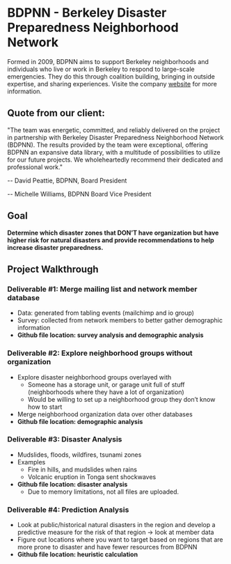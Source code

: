 # BDPNN - Berkeley Disaster Preparedness Neighborhood Network
Formed in 2009, BDPNN aims to support Berkeley neighborhoods and individuals who live or work in Berkeley to respond to large-scale emergencies. They do this through coalition building, bringing in outside expertise, and sharing experiences.
Visite the company [website](https://bdpnnetwork.org/) for more information.

## Quote from our client:

"The team was energetic, committed, and reliably delivered on the project in partnership with Berkeley Disaster Preparedness Neighborhood Network (BDPNN). The results provided by the team were exceptional, offering BDPNN an expansive data library, with a multitude of possibilities to utilize for our future projects. We wholeheartedly recommend their dedicated and professional work."

-- David Peattie, BDPNN, Board President

-- Michelle Williams, BDPNN Board Vice President

## Goal
**Determine which disaster zones that DON’T have organization but have higher risk for natural disasters and provide recommendations to help increase disaster preparedness.**

## Project Walkthrough
### Deliverable #1: Merge mailing list and network member database
- Data: generated from tabling events (mailchimp and io group)
- Survey: collected from network members to better gather demographic information
- **Github file location: survey analysis and demographic analysis**

### Deliverable #2: Explore neighborhood groups without organization
- Explore disaster neighborhood groups overlayed with
  - Someone has a storage unit, or garage unit full of stuff (neighborhoods where they have a lot of organization)
  - Would be willing to set up a neighborhood group they don’t know how to start
- Merge neighborhood organization data over other databases
- **Github file location: demographic analysis**

### Deliverable #3: Disaster Analysis
- Mudslides, floods, wildfires, tsunami zones
- Examples
  - Fire in hills, and mudslides when rains
  - Volcanic eruption in Tonga sent shockwaves
- **Github file location: disaster analysis**
  - Due to memory limitations, not all files are uploaded.

### Deliverable #4: Prediction Analysis
- Look at public/historical natural disasters in the region and develop a predictive measure for the risk of that region → look at member data 
- Figure out locations where you want to target based on regions that are more prone to disaster and have fewer resources from BDPNN
- **Github file location: heuristic calculation**
